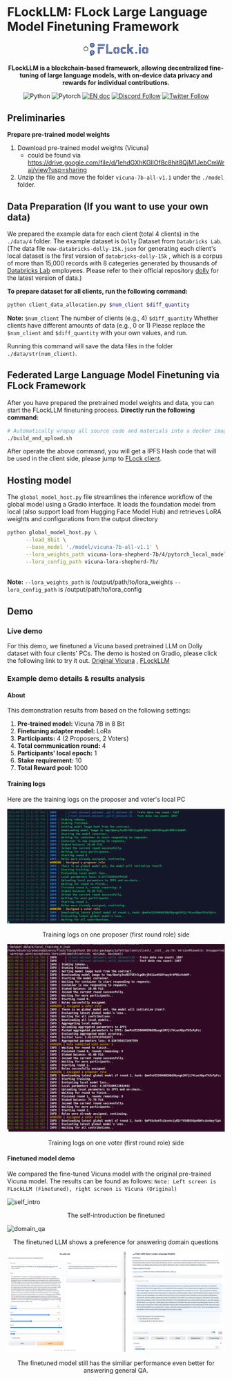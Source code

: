 # FLockLLM: FLock Large Language Model Finetuning Framework

<p align="center">
<a href=""><img src="assets/flock_logo.png" alt="FLock logo" width="150px"></a>
</p>

<p align="center">
<b> FLockLLM is a blockchain-based framework, allowing decentralized fine-tuning of large language models, with on-device data privacy and rewards for individual contributions.</b>
</p>

<p align="center">
<img src="https://img.shields.io/badge/python-3.11-blue?style=round-square&logo=Python&color=3776AB" alt="Python" >
<img src="https://img.shields.io/badge/pytorch-latest-orange?style=round-square&logo=PyTorch&color=EE4C2C" alt="Pytorch" >
<a href="https://timothyshen1.gitbook.io/flock.io/"><img src="https://img.shields.io/badge/document-English-blue.svg" alt="EN doc"></a>
<a href="https://discord.gg/gRdDVFw9"><img src="https://dcbadge.vercel.app/api/server/wCp6Q3fsAk?compact=true&style=flat" alt="Discord Follow"></a>
<a href="https://twitter.com/flock_io"><img src="https://img.shields.io/twitter/follow/MetaGPT?style=social" alt="Twitter Follow"></a>
</p>

## Preliminaries

**Prepare pre-trained model weights**

1. Download pre-trained model weights (Vicuna) 
   - could be found via https://drive.google.com/file/d/1ehdGXhKGlIOf8c8hit8QjM1JebCmWrai/view?usp=sharing
2. Unzip the file and move the folder `vicuna-7b-all-v1.1` under the `./model` folder.

## Data Preparation (If you want to use your own data)
We prepared the example data for each client (total 4 clients) in the `./data/4` folder. The example dataset is `Dolly` Dataset from `Databricks Lab`.
(The data file `new-databricks-dolly-15k.json` for generating each client's local dataset is the first version of `databricks-dolly-15k` , which is a corpus of more than 15,000 records with 8 categeries generated by thousands of [Databricks Lab](https://www.databricks.com/learn/labs) employees. Please refer to their official repository [dolly](https://github.com/databrickslabs/dolly) for the latest version of data.)

**To prepare dataset for all clients, run the following command:**
```bash
python client_data_allocation.py $num_client $diff_quantity
```
**Note:**
`$num_client` The number of clients (e.g., 4)
`$diff_quantity` Whether clients have different amounts of data (e.g., 0 or 1)
Please replace the `$num_client` and `$diff_quantity` with your own values, and run.

Running this command will save the data files in the folder `./data/str(num_client)`. 

## Federated Large Language Model Finetuning via FLock Framework
After you have prepared the pretrained model weights and data, you can start the FLockLLM finetuning process.
**Directly run the following command:**
```bash
# Automatically wrapup all source code and materials into a docker image and upload to IPFS server
./build_and_upload.sh
```
After operate the above command, you will get a IPFS Hash code that will be used in the client side, please jump to [FLock client](https://github.com/FLock-io/client).

## Hosting model

The `global_model_host.py` file streamlines the inference workflow of the global model using a Gradio interface. It loads the foundation model from local (also support load from Hugging Face Model Hub) and retrieves LoRA weights and configurations from the output directory

```bash
python global_model_host.py \
      --load_8bit \
      --base_model './model/vicuna-7b-all-v1.1' \
      --lora_weights_path vicuna-lora-shepherd-7b/4/pytorch_local_model_lora.bin \
      --lora_config_path vicuna-lora-shepherd-7b/
      
```
**Note:**
`--lora_weights_path` is /output/path/to/lora_weights
`--lora_config_path` is /output/path/to/lora_config

## Demo
### Live demo
For this demo, we finetuned a Vicuna based pretrained LLM on Dolly dataset with four clients' PCs. The demo is hosted on Gradio, please click the following link to try it out.
[Original Vicuna]() , [FLockLLM]()

### Example demo details & results analysis
#### About
This demonstration results from based on the following settings:
1. **Pre-trained model:** Vicuna 7B in 8 Bit
2. **Finetuning adapter model:** LoRa
3. **Participants:** 4 (2 Proposers, 2 Voters)
4. **Total communication round:** 4
5. **Participants' local epoch:** 1
6. **Stake requirement:** 10
7. **Total Reward pool:** 1000

#### Training logs
Here are the training logs on the proposer and voter's local PC

![Voter logs](assets/llm_demo_voter_log.jpg)

<p align="center">Training logs on one proposer (first round role) side</p>

![Proposer logs](assets/llm_demo_proposer_log.png)

<p align="center">Training logs on one voter (first round role) side</p>

#### Finetuned model demo
We compared the fine-tuned Vicuna model with the original pre-trained Vicuna model. The results can be found as follows:
`Note: Left screen is FLockLLM (Finetuned), right screen is Vicuna (Original)`

![self_intro](llm_demo_chat1.png)

<p align="center">The self-introduction be finetuned</p>

![domain_qa](llm_demo_chat2.png)

<p align="center">The finetuned LLM shows a preference for answering domain questions</p>

![general_qa](assets/llm_demo_chat3.png)

<p align="center">The finetuned model still has the similiar performance even better for answering general QA.</p>
